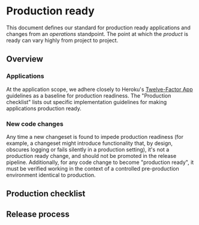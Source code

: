 # Production ready

This document defines our standard for production ready applications and
changes from an *operations* standpoint. The point at which the *product* is
ready can vary highly from project to project.

## Overview

### Applications

At the application scope, we adhere closely to Heroku's
[Twelve-Factor App](http://12factor.net/) guidelines as a baseline for
production readiness. The "Production checklist" lists out specific
implementation guidelines for making applications production ready.

### New code changes

Any time a new changeset is found to impede production readiness (for example,
a changeset might introduce functionality that, by design, obscures logging or
fails silently in a production setting), it's not a production ready change,
and should not be promoted in the release pipeline. Additionally, for any code
change to become "production ready", it must be verified working in the context
of a controlled pre-production environment identical to production.

## Production checklist



## Release process